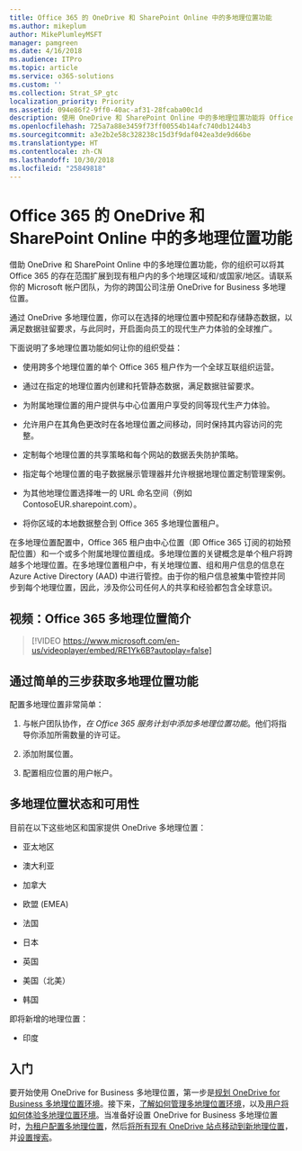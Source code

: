 ```yaml
---
title: Office 365 的 OneDrive 和 SharePoint Online 中的多地理位置功能
ms.author: mikeplum
author: MikePlumleyMSFT
manager: pamgreen
ms.date: 4/16/2018
ms.audience: ITPro
ms.topic: article
ms.service: o365-solutions
ms.custom: ''
ms.collection: Strat_SP_gtc
localization_priority: Priority
ms.assetid: 094e86f2-9ff0-40ac-af31-28fcaba00c1d
description: 使用 OneDrive 和 SharePoint Online 中的多地理位置功能将 Office 365 的状态扩展到多个地理位置区域。
ms.openlocfilehash: 725a7a88e3459f73ff00554b14afc740db1244b3
ms.sourcegitcommit: a3e2b2e58c328238c15d3f9daf042ea3de9d66be
ms.translationtype: HT
ms.contentlocale: zh-CN
ms.lasthandoff: 10/30/2018
ms.locfileid: "25849818"
---
```

# <a name="multi-geo-capabilities-in-onedrive-and-sharepoint-online-in-office-365"></a>Office 365 的 OneDrive 和 SharePoint Online 中的多地理位置功能

借助 OneDrive 和 SharePoint Online 中的多地理位置功能，你的组织可以将其 Office 365 的存在范围扩展到现有租户内的多个地理区域和/或国家/地区。请联系你的 Microsoft 帐户团队，为你的跨国公司注册 OneDrive for Business 多地理位置。
  
通过 OneDrive 多地理位置，你可以在选择的地理位置中预配和存储静态数据，以满足数据驻留要求，与此同时，开启面向员工的现代生产力体验的全球推广。
  
下面说明了多地理位置功能如何让你的组织受益：
  
- 使用跨多个地理位置的单个 Office 365 租户作为一个全球互联组织运营。
    
- 通过在指定的地理位置内创建和托管静态数据，满足数据驻留要求。
    
- 为附属地理位置的用户提供与中心位置用户享受的同等现代生产力体验。
    
- 允许用户在其角色更改时在各地理位置之间移动，同时保持其内容访问的完整。
    
- 定制每个地理位置的共享策略和每个网站的数据丢失防护策略。
    
- 指定每个地理位置的电子数据展示管理器并允许根据地理位置定制管理案例。
    
- 为其他地理位置选择唯一的 URL 命名空间（例如 ContosoEUR.sharepoint.com）。
    
- 将你区域的本地数据整合到 Office 365 多地理位置租户。
    
在多地理位置配置中，Office 365 租户由中心位置（即 Office 365 订阅的初始预配位置）和一个或多个附属地理位置组成。多地理位置的关键概念是单个租户将跨越多个地理位置。在多地理位置租户中，有关地理位置、组和用户信息的信息在 Azure Active Directory (AAD) 中进行管控。由于你的租户信息被集中管控并同步到每个地理位置，因此，涉及你公司任何人的共享和经验都包含全球意识。

## <a name="video-introducing-office-365-multi-geo"></a>视频：Office 365 多地理位置简介

> [!VIDEO https://www.microsoft.com/en-us/videoplayer/embed/RE1Yk6B?autoplay=false]
  
## <a name="get-multi-geo-features-in-three-simple-steps"></a>通过简单的三步获取多地理位置功能

配置多地理位置非常简单：
  
1. 与帐户团队协作，_在 Office 365 服务计划中添加多地理位置功能_。他们将指导你添加所需数量的许可证。
    
2. 添加附属位置。
    
3. 配置相应位置的用户帐户。
    
## <a name="multi-geo-status-and-availability"></a>多地理位置状态和可用性

目前在以下这些地区和国家提供 OneDrive 多地理位置：
  
- 亚太地区
    
- 澳大利亚
    
- 加拿大
    
- 欧盟 (EMEA)

- 法国
    
- 日本
    
- 英国
    
- 美国（北美）
    
- 韩国
      
即将新增的地理位置：
  
- 印度
    
## <a name="getting-started"></a>入门

要开始使用 OneDrive for Business 多地理位置，第一步是[规划 OneDrive for Business 多地理位置环境](plan-for-multi-geo.md)。接下来，[了解如何管理多地理位置环境](administering-a-multi-geo-environment.md)，以及[用户将如何体验多地理位置环境](multi-geo-user-experience.md)。当准备好设置 OneDrive for Business 多地理位置时，[为租户配置多地理位置](multi-geo-tenant-configuration.md)，然后[将所有现有 OneDrive 站点移动到新地理位置](move-onedrive-between-geo-locations.md)，并[设置搜索](configure-search-for-multi-geo.md)。
